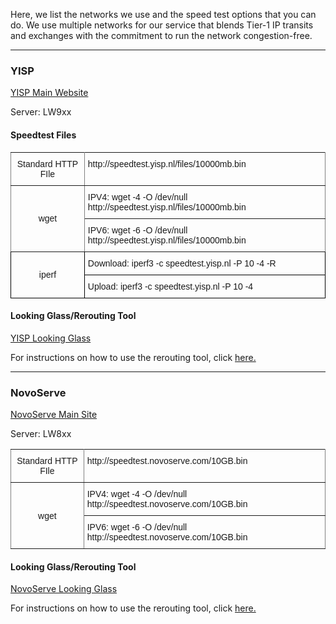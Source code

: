 Here, we list the networks we use and the speed test options that you can do. We use multiple networks for our service that blends Tier-1 IP transits and exchanges with the commitment to run the network congestion-free.

***

### YISP

[YISP Main Website](https://yisp.nl/)

Server: LW9xx

#### Speedtest Files

<style type="text/css">
.tg  {border-collapse:collapse;border-spacing:0;}
.tg td{border-color:black;border-style:solid;border-width:1px;font-family:Arial, sans-serif;font-size:14px;
  overflow:hidden;padding:10px 5px;word-break:normal;}
.tg th{border-color:black;border-style:solid;border-width:1px;font-family:Arial, sans-serif;font-size:14px;
  font-weight:normal;overflow:hidden;padding:10px 5px;word-break:normal;}
.tg .tg-9wq8{border-color:inherit;text-align:center;vertical-align:middle}
.tg .tg-0pky{border-color:inherit;text-align:left;vertical-align:top}
.tg .tg-nrix{text-align:center;vertical-align:middle}
.tg .tg-0lax{text-align:left;vertical-align:top}
</style>
<table class="tg">
  <tr>
    <th class="tg-9wq8">Standard HTTP FIle</th>
    <th class="tg-0pky">http://speedtest.yisp.nl/files/10000mb.bin</th>
  </tr>
  <tr>
    <td class="tg-9wq8" rowspan="2">wget</td>
    <td class="tg-0pky">IPV4: wget -4 -O /dev/null http://speedtest.yisp.nl/files/10000mb.bin<br></td>
  </tr>
  <tr>
    <td class="tg-0pky">IPV6: wget -6 -O /dev/null http://speedtest.yisp.nl/files/10000mb.bin<br></td>
  </tr>
  <tr>
    <td class="tg-nrix" rowspan="2">iperf</td>
    <td class="tg-0lax">Download: iperf3 -c speedtest.yisp.nl -P 10 -4 -R<br></td>
  </tr>
  <tr>
    <td class="tg-0lax">Upload: iperf3 -c speedtest.yisp.nl -P 10 -4<br></td>
  </tr>
</table>

#### Looking Glass/Rerouting Tool

[YISP Looking Glass](http://lg.yisp.nl/)

For instructions on how to use the rerouting tool, click [here.](https://docs.usbx.me/books/rerouting-tools/page/using-yisp-rerouting-tool)

***

### NovoServe

[NovoServe Main Site](https://www.novoserve.com/)

Server: LW8xx

<style type="text/css">
.tg  {border-collapse:collapse;border-spacing:0;}
.tg td{border-color:black;border-style:solid;border-width:1px;font-family:Arial, sans-serif;font-size:14px;
  overflow:hidden;padding:10px 5px;word-break:normal;}
.tg th{border-color:black;border-style:solid;border-width:1px;font-family:Arial, sans-serif;font-size:14px;
  font-weight:normal;overflow:hidden;padding:10px 5px;word-break:normal;}
.tg .tg-9wq8{border-color:inherit;text-align:center;vertical-align:middle}
.tg .tg-0pky{border-color:inherit;text-align:left;vertical-align:top}
</style>
<table class="tg">
  <tr>
    <th class="tg-9wq8">Standard HTTP FIle</th>
    <th class="tg-0pky">http://speedtest.novoserve.com/10GB.bin<br></th>
  </tr>
  <tr>
    <td class="tg-9wq8" rowspan="2">wget</td>
    <td class="tg-0pky">IPV4: wget -4 -O /dev/null http://speedtest.novoserve.com/10GB.bin<br></td>
  </tr>
  <tr>
    <td class="tg-0pky">IPV6: wget -6 -O /dev/null http://speedtest.novoserve.com/10GB.bin<br></td>
  </tr>
</table>

#### Looking Glass/Rerouting Tool

[NovoServe Looking Glass](http://lg.novoserve.com/)

For instructions on how to use the rerouting tool, click [here.](https://docs.usbx.me/books/rerouting-tools/page/using-novoserve-rerouting-tool)